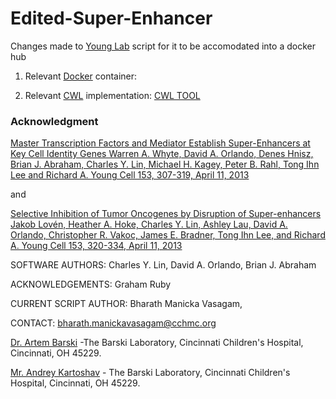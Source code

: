 # Edited-Super-Enhancer
Changes made to [Young Lab] script for it to be accomodated  into a docker hub

1. Relevant [Docker] container: 

2. Relevant [CWL] implementation: [CWL TOOL]


### Acknowledgment
[Master Transcription Factors and Mediator Establish Super-Enhancers at Key Cell Identity Genes Warren A. Whyte, David A. Orlando, Denes Hnisz, Brian J. Abraham, Charles Y. Lin, Michael H. Kagey, Peter B. Rahl, Tong Ihn Lee and Richard A. Young Cell 153, 307-319, April 11, 2013]

and

[Selective Inhibition of Tumor Oncogenes by Disruption of Super-enhancers Jakob Lovén, Heather A. Hoke, Charles Y. Lin, Ashley Lau, David A. Orlando, Christopher R. Vakoc, James E. Bradner, Tong Ihn Lee, and Richard A. Young Cell 153, 320-334, April 11, 2013]

SOFTWARE AUTHORS: Charles Y. Lin, David A. Orlando, Brian J. Abraham

ACKNOWLEDGEMENTS: Graham Ruby

CURRENT SCRIPT AUTHOR: Bharath Manicka Vasagam,

CONTACT: bharath.manickavasagam@cchmc.org

[Dr. Artem Barski] -The Barski Laboratory, Cincinnati Children's Hospital, Cincinnati, OH 45229.

[Mr. Andrey Kartoshav] - The Barski Laboratory, Cincinnati Children's Hospital, Cincinnati, OH 45229.





    
   [Young Lab]: <http://younglab.wi.mit.edu/super_enhancer_code.html/>
   [Docker]: <http://www.ncbi.nlm.nih.gov/books/NBK25500/>
   [CWL]:<http://www.commonwl.org/draft-3/>
   [CWL TOOL]:<https://github.com/SciDAP/workflows/tree/master/tools>
   [Dr. Artem Barski]: <http://www.cincinnatichildrens.org/research/divisions/a/allergy-immunology/labs/barski/default/>
   [Mr. Andrey Kartoshav]: <http://www.cincinnatichildrens.org/research/divisions/a/allergy-immunology/labs/barski/members/>
   [df1]: <http://daringfireball.net/projects/markdown/>
   [marked]: <https://github.com/chjj/marked>
   [Ace Editor]: <http://ace.ajax.org>
   [Master Transcription Factors and Mediator Establish Super-Enhancers at Key Cell Identity Genes Warren A. Whyte, David A. Orlando, Denes Hnisz, Brian J. Abraham, Charles Y. Lin, Michael H. Kagey, Peter B. Rahl, Tong Ihn Lee and Richard A. Young Cell 153, 307-319, April 11, 2013]: <http://www.cell.com/abstract/S0092-8674(13)00392-9>
[Selective Inhibition of Tumor Oncogenes by Disruption of Super-enhancers Jakob Lovén, Heather A. Hoke, Charles Y. Lin, Ashley Lau, David A. Orlando, Christopher R. Vakoc, James E. Bradner, Tong Ihn Lee, and Richard A. Young Cell 153, 320-334, April 11, 2013]: <http://www.cell.com/abstract/S0092-8674(13)00393-0>
